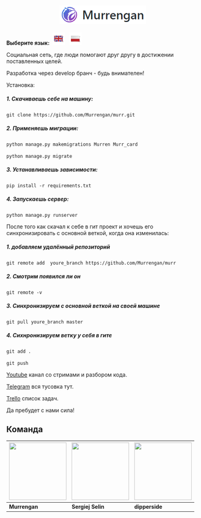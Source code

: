 <h2 align="center">
	<img src="readme/examples/murr-logo.png" title="Murrengan" />
</h2>

**Выберите язык:**&nbsp; [<img src="readme/examples/en.png" title="Английский" />](readme/en) &nbsp; [<img src="readme/examples/pl.png" title="Польский" />](readme/pl)

Социальная сеть, где люди помогают друг другу в достижении поставленных целей.

Разработка через develop бранч - будь внимателен!

Установка:

##### 1. Скачиваешь себе на машину:

`git clone https://github.com/Murrengan/murr.git`

##### 2. Применяешь миграции:

`python manage.py makemigrations Murren Murr_card`

`python manage.py migrate`


##### 3. Устанавливаешь зависимости:

`pip install -r requirements.txt`


##### 4. Запускаешь сервер:

`python manage.py runserver`


После того как скачал к себе в гит проект и хочешь его синхронизировать с основной веткой, когда она изменилась:

##### 1. добавляем удалённый репозиторий
`git remote add  youre_branch https://github.com/Murrengan/murr`

##### 2. Смотрим появился ли он 
`git remote -v`

##### 3. Синхронизируем с основной веткой на своей машине
`git pull youre_branch master`

##### 4. Сихнронизируем ветку у себя в гите
`git add .`

`git push`


[Youtube](https://www.youtube.com/murrengan) канал со стримами и разбором кода.

[Telegram](https://t.me/MurrenganChat) вся тусовка тут.

[Trello](https://trello.com/b/yfjytAFU/murrengan) список задач.

Да пребудет с нами сила!


## Команда

[<img src="https://avatars3.githubusercontent.com/u/40840064?s=460&v=4" width="150" height="150" />](https://github.com/Murrengan)  | [<img src="https://avatars2.githubusercontent.com/u/29122136?s=460&v=4" width="150" height="150" />](https://github.com/selincodes) | [<img src="https://avatars3.githubusercontent.com/u/23295612?s=400&v=4" width="150" height="150" />](https://github.com/dipperside)
---|---|---
**Murrengan** | **Sergiej Selin** | **dipperside**
